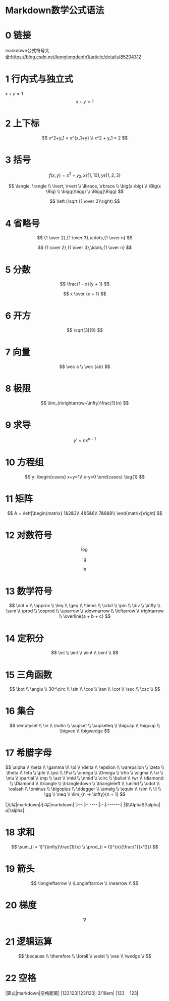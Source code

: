 Markdown数学公式语法
=
# 0 链接
markdown公式符号大全:<https://blog.csdn.net/konglongdanfo1/article/details/85204312>

# 1 行内式与独立式

$x + y = 1$
$$x + y = 1$$
# 2 上下标

$$
x^2+y_1 = x^{x_1+y} \\
x^2 + y_1 = 2
$$

# 3 括号

$$
f(x, y) = x^2 + y_2, x \epsilon[1, 10],y \epsilon \{1,2,3\}
$$

$$
\langle, \rangle \\
\lvert, \rvert \\
\lbrace, \rbrace \\
\big(x \big) \\
\Big(x \Big) \\
\bigg(\bigg) \\
\Bigg(\Bigg)
$$

$$
\left.(\sqrt {1 \over 2}\right)
$$

# 4 省略号

$$
{1 \over 2},{1 \over 3},\cdots,{1 \over n}
$$

$$
{1 \over 2},{1 \over 3},\ldots,{1 \over n}
$$

# 5 分数
$$
\frac{1 - x}{y + 1}
$$

$$
x \over {x + 1}
$$

# 6 开方
$$
\sqrt[3]{9}
$$

# 7 向量
$$
\vec a \\
\vec {ab}
$$

# 8 极限
$$
\lim_{n\rightarrow+\infty}\frac{1}{n}
$$

# 9 求导

$$
y \prime=nx^{n - 1}
$$

# 10 方程组

$$
y:
\begin{cases}
x+y=1\\
x-y=0 
\end{cases}
\tag{1}
$$

# 11 矩阵

$$
A =
\left[\begin{matrix}
1&2&3\\
4&5&6\\
7&8&9\\
\end{matrix}\right]
$$

# 12 对数符号

$$
\log
$$

$$
\lg
$$

$$
\ln
$$

# 13 数学符号

$$
\not = \\
\approx \\
\leq \\
\geq \\
\times \\
\cdot \\
\pm \\
\div \\
\infty \\
\sum \\
\prod \\
\coprod \\
\uparrow \\
\downarrow \\
\leftarrow \\
\rightarrow \\
\overline{a + b + c}
$$

# 14 定积分
$$
\int \\
\iint \\
\iiint \\
\oint \\
$$

# 15 三角函数
$$
\bot \\
\angle \\
30^\circ \\
\sin \\
\cos \\
\tan \\
\cot \\
\sec \\
\csc \\
$$

# 16 集合

$$
\emptyset \\
\in \\
\notin \\
\supset \\
\supseteq \\
\bigcap \\
\bigcup \\
\bigvee \\
\bigwedge
$$

# 17 希腊字母

$$
\alpha \\
\beta \\
\gamma \\\
\pi \\
\delta \\
\epsilon \\
\varepsilon \\
\zeta \\
\theta \\
\eta \\
\phi \\
\psi \\
\Psi \\
\omega \\
\Omega \\
\rho \\
\sigma \\ 
\xi \\
\mu \\
\partial \\
\mp \\
\ast \\
\mid \\
\nmid \\
\circ \\
\bullet \\
\wr \\
\diamond \\
\Diamond \\
\triangle \\
\triangledown \\
\triangleleft \\
\unlhd \\
\odot \\
\oslash \\
\ominus \\
\bigoplus \\
\ddagger \\
\amalg \\
\equiv \\
\sim \\
\ll \\
\gg \\
\neq \\
\lim_{n -> \infty}{n + 1}
$$

|大写|markdown|小写|markdown|
|:--:|:- ----:|:-:|:------:|
|$\Alpha$|\alpha|$\alpha$|\alpha|


# 18 求和

$$
\sum_{i = 1}^{\infty}\frac{1}{x} \\
\prod_{i = 0}^{n}{\frac{1}{x^2}}
$$

# 19 箭头
$$
\longleftarrow \\
\Longleftarrow \\
\nearrow \\
$$

# 20 梯度

$$
\nabla
$$

# 21 逻辑运算

$$
\because \\
\therefore \\
\forall \\
\exist \\
\vee \\
\wedge \\
$$

# 22 空格
|算式|markdown|空格距离|
|$123\!123$|123\!123|-3/18em|
|$123\quad123$|


